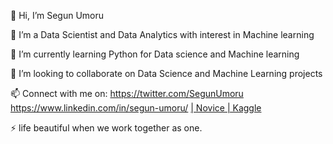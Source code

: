 👋 Hi, I’m Segun Umoru

👀 I’m a Data Scientist and Data Analytics with interest in Machine learning

🌱 I’m currently learning Python for Data science and Machine learning

💞️ I’m looking to collaborate on Data Science and Machine Learning projects

📫 Connect with me on: https://twitter.com/SegunUmoru https://www.linkedin.com/in/segun-umoru/ [| Novice | Kaggle](https://www.kaggle.com/segunumoru)

⚡ life beautiful when we work together as one.
